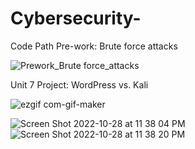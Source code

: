 # Cybersecurity-
Code Path Pre-work: Brute force attacks

![Prework_Brute force_attacks](https://user-images.githubusercontent.com/88115439/181129153-63c64fda-0f24-44fa-af1c-e5a9d8fd0f09.png)

Unit 7 Project: WordPress vs. Kali 

![ezgif com-gif-maker](https://user-images.githubusercontent.com/88115439/198772479-f117e510-a1c6-4603-996e-210e02b1bf38.gif)
   
   
   ![Screen Shot 2022-10-28 at 11 38 04 PM](https://user-images.githubusercontent.com/88115439/198812531-e83a1d57-1f17-4357-bc6b-c3c1d8f3110e.png)
![Screen Shot 2022-10-28 at 11 38 20 PM](https://user-images.githubusercontent.com/88115439/198812563-99813ce1-b10d-4cea-9afb-7514b0bec265.png)
